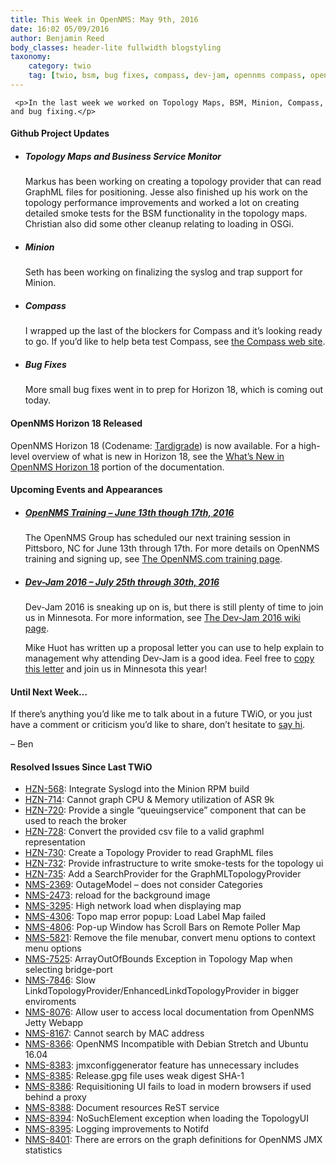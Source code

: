 ```yaml
---
title: This Week in OpenNMS: May 9th, 2016
date: 16:02 05/09/2016
author: Benjamin Reed
body_classes: header-lite fullwidth blogstyling
taxonomy:
    category: twio
    tag: [twio, bsm, bug fixes, compass, dev-jam, opennms compass, opennms horizon, osgi, topology maps, training]
---
```


     <p>In the last week we worked on Topology Maps, BSM, Minion, Compass, and bug fixing.</p>
<h4>Github Project Updates</h4>
<ul>
<li>
<h5>Topology Maps and Business Service Monitor</h5>
<p>Markus has been working on creating a topology provider that can read GraphML files for positioning.  Jesse also finished up his work on the topology performance improvements and worked a lot on creating detailed smoke tests for the BSM functionality in the topology maps.  Christian also did some other cleanup relating to loading in OSGi.</p>
</li>
<li>
<h5>Minion</h5>
<p>Seth has been working on finalizing the syslog and trap support for Minion.</p>
</li>
<li>
<h5>Compass</h5>
<p>I wrapped up the last of the blockers for Compass and it&#8217;s looking ready to go.  If you&#8217;d like to help beta test Compass, see <a href="https://compass.opennms.io/#beta" onclick="_gaq.push(['_trackEvent', 'outbound-article', 'https://compass.opennms.io/#beta', 'the Compass web site']);" >the Compass web site</a>.</p>
</li>
<li>
<h5>Bug Fixes</h5>
<p>More small bug fixes went in to prep for Horizon 18, which is coming out today.</p>
</li>
</ul>
<h4>OpenNMS Horizon 18 Released</h4>
<p>OpenNMS Horizon 18 (Codename: <a href="https://en.wikipedia.org/wiki/Tardigrade" onclick="_gaq.push(['_trackEvent', 'outbound-article', 'https://en.wikipedia.org/wiki/Tardigrade', 'Tardigrade']);" >Tardigrade</a>) is now available.  For a high-level overview of what is new in Horizon 18, see the <a href="http://docs.opennms.org/opennms/releases/18.0.0/releasenotes/releasenotes.html#releasenotes-18">What&#8217;s New in OpenNMS Horizon 18</a> portion of the documentation.</p>
<h4>Upcoming Events and Appearances</h4>
<ul>
<li>
<h5><a href="http://www.opennms.com/training" onclick="_gaq.push(['_trackEvent', 'outbound-article', 'http://www.opennms.com/training', 'OpenNMS Training &#8211; June 13th though 17th, 2016']);" >OpenNMS Training &#8211; June 13th though 17th, 2016</a></h5>
<p>
      The OpenNMS Group has scheduled our next training session in Pittsboro, NC for June 13th through 17th.  For more details on OpenNMS training and signing up, see <a href="http://www.opennms.com/training/" onclick="_gaq.push(['_trackEvent', 'outbound-article', 'http://www.opennms.com/training/', 'The OpenNMS.com training page']);" >The OpenNMS.com training page</a>.
    </p>
</li>
<li>
<h5><a href="https://www.opennms.org/wiki/Dev-Jam_2016">Dev-Jam 2016 &#8211; July 25th through 30th, 2016</a></h5>
<p>Dev-Jam 2016 is sneaking up on is, but there is still plenty of time to join us in Minnesota.  For more information, see <a href="https://www.opennms.org/wiki/Dev-Jam_2016">The Dev-Jam 2016 wiki page</a>.</p>
<p>Mike Huot has written up a proposal letter you can use to help explain to management why attending Dev-Jam is a good idea.  Feel free to <a href="https://docs.google.com/document/d/1VerZYe5LwMT_1j5ISAsNU9-ZGcwY_zdA_4DODNlBpYg/edit?usp=sharing" onclick="_gaq.push(['_trackEvent', 'outbound-article', 'https://docs.google.com/document/d/1VerZYe5LwMT_1j5ISAsNU9-ZGcwY_zdA_4DODNlBpYg/edit?usp=sharing', 'copy this letter']);" >copy this letter</a> and join us in Minnesota this year!</p>
</li>
</ul>
<h4>Until Next Week&#8230;</h4>
<p>If there’s anything you’d like me to talk about in a future TWiO, or you just have a comment or criticism you’d like to share, don’t hesitate to <a href="mailto:twio@opennms.org">say hi</a>.</p>
<p>&#8211; Ben</p>
<h4>Resolved Issues Since Last TWiO</h4>
<ul>
<li><a href="http://issues.opennms.org/browse/HZN-568">HZN-568</a>: Integrate Syslogd into the Minion RPM build</li>
<li><a href="http://issues.opennms.org/browse/HZN-714">HZN-714</a>: Cannot graph CPU &#038; Memory utilization of ASR 9k</li>
<li><a href="http://issues.opennms.org/browse/HZN-720">HZN-720</a>: Provide a single &#8220;queuingservice&#8221; component that can be used to reach the broker</li>
<li><a href="http://issues.opennms.org/browse/HZN-728">HZN-728</a>: Convert the provided csv file to a valid graphml representation</li>
<li><a href="http://issues.opennms.org/browse/HZN-730">HZN-730</a>: Create a Topology Provider to read GraphML files</li>
<li><a href="http://issues.opennms.org/browse/HZN-732">HZN-732</a>: Provide infrastructure to write smoke-tests for the topology ui</li>
<li><a href="http://issues.opennms.org/browse/HZN-735">HZN-735</a>: Add a SearchProvider for the GraphMLTopologyProvider</li>
<li><a href="http://issues.opennms.org/browse/NMS-2369">NMS-2369</a>: OutageModel &#8211; does not consider Categories</li>
<li><a href="http://issues.opennms.org/browse/NMS-2473">NMS-2473</a>: reload for the background image</li>
<li><a href="http://issues.opennms.org/browse/NMS-3295">NMS-3295</a>: High network load when displaying map</li>
<li><a href="http://issues.opennms.org/browse/NMS-4306">NMS-4306</a>: Topo map error popup: Load Label Map failed</li>
<li><a href="http://issues.opennms.org/browse/NMS-4806">NMS-4806</a>: Pop-up Window has Scroll Bars on Remote Poller Map</li>
<li><a href="http://issues.opennms.org/browse/NMS-5821">NMS-5821</a>: Remove the file menubar, convert menu options to context menu options</li>
<li><a href="http://issues.opennms.org/browse/NMS-7525">NMS-7525</a>: ArrayOutOfBounds Exception in Topology Map when selecting bridge-port</li>
<li><a href="http://issues.opennms.org/browse/NMS-7846">NMS-7846</a>: Slow LinkdTopologyProvider/EnhancedLinkdTopologyProvider in bigger enviroments</li>
<li><a href="http://issues.opennms.org/browse/NMS-8076">NMS-8076</a>: Allow user to access local documentation from OpenNMS Jetty Webapp</li>
<li><a href="http://issues.opennms.org/browse/NMS-8167">NMS-8167</a>: Cannot search by MAC address</li>
<li><a href="http://issues.opennms.org/browse/NMS-8366">NMS-8366</a>: OpenNMS Incompatible with Debian Stretch and Ubuntu 16.04</li>
<li><a href="http://issues.opennms.org/browse/NMS-8383">NMS-8383</a>: jmxconfiggenerator feature has unnecessary includes</li>
<li><a href="http://issues.opennms.org/browse/NMS-8385">NMS-8385</a>: Release.gpg file uses weak digest SHA-1</li>
<li><a href="http://issues.opennms.org/browse/NMS-8386">NMS-8386</a>: Requisitioning UI fails to load in modern browsers if used behind a proxy</li>
<li><a href="http://issues.opennms.org/browse/NMS-8388">NMS-8388</a>: Document resources ReST service</li>
<li><a href="http://issues.opennms.org/browse/NMS-8394">NMS-8394</a>: NoSuchElement exception when loading the TopologyUI</li>
<li><a href="http://issues.opennms.org/browse/NMS-8395">NMS-8395</a>: Logging improvements to Notifd</li>
<li><a href="http://issues.opennms.org/browse/NMS-8401">NMS-8401</a>: There are errors on the graph definitions for OpenNMS JMX statistics</li>
</ul>
